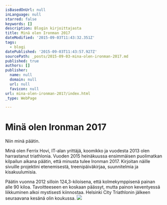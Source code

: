 ```yaml
---
isBasedOnUrl: null
inLanguage: null
starred: false
keywords: []
description: Blogin kirjoittajasta
title: Minä olen Ironman 2017
dateModified: '2015-09-03T11:43:32.351Z'
tags:
  - blogi
datePublished: '2015-09-03T11:43:57.927Z'
sourcePath: _posts/2015-09-03-mina-olen-ironman-2017.md
published: true
authors: []
publisher:
  name: null
  domain: null
  url: null
  favicon: null
url: mina-olen-ironman-2017/index.html
_type: WebPage

---
```

# Minä olen Ironman 2017

Niin minä päätin.

Minä olen Ferrix Hovi, IT-alan yrittäjä, koomikko ja vuodesta 2013 olen harrastanut triathlonia. Vuoden 2015 heinäkuussa ensimmäisen puolimatkan kilpailun aikana päätin, että minusta tulee Ironman 2017\. Kirjoitan näille sivuille projektini etenemisestä, treenipäiväkirjaa, suunnitelmia ja kisakuulumisia.

Päätin vuonna 2012 silloin 124,3-kiloisena, että kolmekymppisenä painan alle 90 kiloa. Tavoitteeseen en koskaan päässyt, mutta painon keventyessä liikkuminen alkoi mystisesti kiinnostaa. Helsinki City Triathlonin jälkeen seuraavana kesänä olin koukussa.
![](https://the-grid-user-content.s3-us-west-2.amazonaws.com/71f88bee-d8d3-411e-8c27-50106b80891a.jpg)